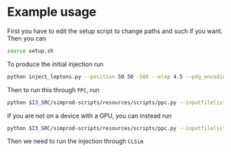 # Example usage

First you have to edit the setup script to change paths and such if you want.
Then you can 
```bash
source setup.sh
```

To produce the initial injection run
```bash
python inject_leptons.py --position 50 50 -500 --elep 4.5 --pdg_encoding 13 --outfile $DATADIR/${DATAPREFIX}injection.i3.zst -n 1000
```

Then to run this through `PPC`, run

```bash
python $I3_SRC/simprod-scripts/resources/scripts/ppc.py --inputfilelist=$DATADIR/${DATAPREFIX}injection.i3.zst --outputfile $DATADIR/${DATAPREFIX}ppc_photons.i3.zst --gcdfile=$GCDFILE --oversize=5 --UseGSLRNG --StorePhotons
```

If you are not on a device with a GPU, you can instead run

```bash
python $I3_SRC/simprod-scripts/resources/scripts/ppc.py --inputfilelist=$DATADIR/${DATAPREFIX}injection.i3.zst --outputfile $DATADIR/${DATAPREFIX}ppc_photons.i3.zst --gcdfile=$GCDFILE --oversize=5 --UseGSLRNG --StorePhotons --no-UseGPUs
```

Then we need to run the injection through `CLSim`

```bash
```
